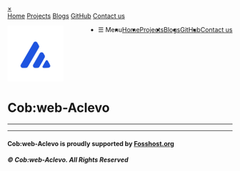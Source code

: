 <!DOCTYPE html>
<html lang="en">
    <head>
        <meta charset="UTF-8">
        <!-- Website title, description and favicon -->
        <title>Cob:web-Aclevo</title>
        <meta name="viewport" content="width=device-width, initial-scale=1">
        <meta name="description" content="Cob:web-Aclevo is a development and content creation group centered around creating free, innovative, open source technology for the future. We have a diverse, unique range of projects. We have projects relating to software & software development, videos and multimedia, gaming and gaming communities">
        <meta name="author" content="Adam Salt, Cob:web-Aclevo">
    <meta content="Open-Source, foss, coding, programming, linux, projects, dev group, group, organisation, fosshost, free, open source, software" name="keywords">
        <link rel="shortcut icon" type="image/png" href="../assets/logo-trans.png" />
        <!-- CSS and JavaScript -->
        <link href="../css/style.css" rel="stylesheet">
        <link href="../css/mobile-menu.css" rel="stylesheet">
        <script src="../js/mobile-menu.js"></script> 
        <!-- Bootstrap core CSS -->
        <link href="https://cdn.jsdelivr.net/npm/bootstrap@5.0.2/dist/css/bootstrap.min.css" rel="stylesheet" integrity="sha384-EVSTQN3/azprG1Anm3QDgpJLIm9Nao0Yz1ztcQTwFspd3yD65VohhpuuCOmLASjC" crossorigin="anonymous">
    </head>

<body>

<!-- Mobile Navbar -->
<div id="myNav" class="overlay">
    <a href="javascript:void(0)" class="closebtn" onclick="closeNav()">&times;</a>
    <div class="overlay-content">
        <a href="https://cobweb-aclevo.org">Home</a>
        <a href="https://cobweb-aclevo.org#projects">Projects</a>
        <a href="https://cobweb-aclevo.org/blogs/">Blogs</a>
        <a href="https://github.com/cobweb-aclevo">GitHub</a>
        <a href="https://cobweb-aclevo.org/contact/">Contact us</a>
    </div>
</div>

<!-- Desktop Navbar -->
<ul class="nav-ul">
    <li style="float:right" class="nav-li"><a href="https://cobweb-aclevo.org/contact/" class="nav-link">Contact us</a></li>
    <li style="float:right" class="nav-li"><a href="https://github.com/cobweb-aclevo" class="nav-link">GitHub</a></li>
    <li style="float:right" class="nav-li"><a href="#" class="nav-link active">Blogs</a></li>
    <li style="float:right" class="nav-li"><a href="https://cobweb-aclevo.org#projects" class="nav-link">Projects</a></li>
    <li style="float:right" class="nav-li"><a href="https://cobweb-aclevo.org/" class="nav-link">Home</a></li>
    <!-- Mobile menu button -->
    <li class="nav-mob-display" style="float:right; cursor: pointer;" onclick="openNav()">&#9776; Menu</li>
</ul> 

<div class="content">

<div class="title">
<img src="../assets/logo-trans.png" width="125vw" />

# Cob:web-Aclevo

</div>

<hr />

<!-- This is where the text goes-->

<hr />

<div class="footer">

#### Cob:web-Aclevo is proudly supported by [Fosshost.org](https://fosshost.org)

##### © Cob:web-Aclevo. All Rights Reserved

</div>

</div>
</body>
</html>